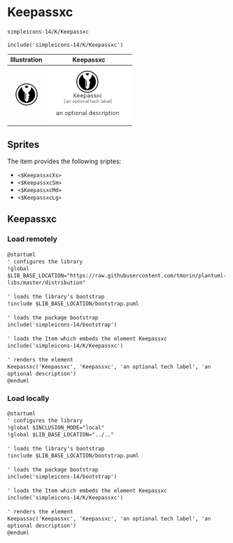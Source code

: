 # Keepassxc


```text
simpleicons-14/K/Keepassxc
```

```text
include('simpleicons-14/K/Keepassxc')
```



| Illustration | Keepassxc |
| :---: | :---: |
| ![illustration for Illustration](../../simpleicons-14/K/Keepassxc.png) | ![illustration for Keepassxc](../../simpleicons-14/K/Keepassxc.Local.png) |



## Sprites
The item provides the following sriptes:

- `<$KeepassxcXs>`
- `<$KeepassxcSm>`
- `<$KeepassxcMd>`
- `<$KeepassxcLg>`





## Keepassxc

### Load remotely
```plantuml
@startuml
' configures the library
!global $LIB_BASE_LOCATION="https://raw.githubusercontent.com/tmorin/plantuml-libs/master/distribution"

' loads the library's bootstrap
!include $LIB_BASE_LOCATION/bootstrap.puml

' loads the package bootstrap
include('simpleicons-14/bootstrap')

' loads the Item which embeds the element Keepassxc
include('simpleicons-14/K/Keepassxc')

' renders the element
Keepassxc('Keepassxc', 'Keepassxc', 'an optional tech label', 'an optional description')
@enduml
```

### Load locally
```plantuml
@startuml
' configures the library
!global $INCLUSION_MODE="local"
!global $LIB_BASE_LOCATION="../.."

' loads the library's bootstrap
!include $LIB_BASE_LOCATION/bootstrap.puml

' loads the package bootstrap
include('simpleicons-14/bootstrap')

' loads the Item which embeds the element Keepassxc
include('simpleicons-14/K/Keepassxc')

' renders the element
Keepassxc('Keepassxc', 'Keepassxc', 'an optional tech label', 'an optional description')
@enduml
```

